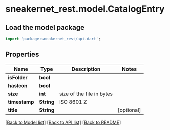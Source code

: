# sneakernet_rest.model.CatalogEntry

## Load the model package
```dart
import 'package:sneakernet_rest/api.dart';
```

## Properties
Name | Type | Description | Notes
------------ | ------------- | ------------- | -------------
**isFolder** | **bool** |  | 
**hasIcon** | **bool** |  | 
**size** | **int** | size of the file in bytes | 
**timestamp** | **String** | ISO 8601 Z | 
**title** | **String** |  | [optional] 

[[Back to Model list]](../README.md#documentation-for-models) [[Back to API list]](../README.md#documentation-for-api-endpoints) [[Back to README]](../README.md)


